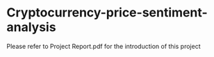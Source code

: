 # Cryptocurrency-price-sentiment-analysis
Please refer to Project Report.pdf for the introduction of this project 
